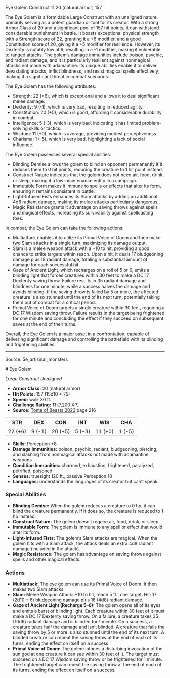 <MonsterName/>Eye Golem</MonsterName>
<CreatureType/>Construct</CreatureType>
<CR/>11</CR>
<AC/>20 (natural armor)</AC>
<HP/>157</HP>
<summary>The Eye Golem is a formidable Large Construct with an unaligned nature, primarily serving as a potent guardian or tool for its creator. With a strong Armor Class of 20 and a significant pool of 157 hit points, it can withstand considerable punishment in battle. It boasts exceptional physical strength with a Strength score of 22, granting it a +6 modifier, and a good Constitution score of 20, giving it a +5 modifier for resilience. However, its Dexterity is notably low at 9, resulting in a -1 modifier, making it vulnerable to ranged attacks. The golem’s damage immunities include poison, psychic, and radiant damage, and it is particularly resilient against nonmagical attacks not made with adamantine. Its unique abilities enable it to deliver devastating attacks, inflict blindness, and resist magical spells effectively, making it a significant threat in combat scenarios.</summary>

<detail>

The Eye Golem has the following attributes: 
- Strength: 22 (+6), which is exceptional and allows it to deal significant melee damage. 
- Dexterity: 9 (-1), which is very bad, resulting in reduced agility. 
- Constitution: 20 (+5), which is good, affording it considerable durability in combat. 
- Intelligence: 5 (-3), which is very bad, indicating it has limited problem-solving skills or tactics. 
- Wisdom: 11 (+0), which is average, providing modest perceptiveness. 
- Charisma: 1 (-5), which is very bad, highlighting a lack of social influence.

The Eye Golem possesses several special abilities:
- Blinding Demise allows the golem to blind an opponent permanently if it reduces them to 0 hit points, reducing the creature to 1 hit point instead. 
- Construct Nature indicates that the golem does not need air, food, drink, or sleep, making it a low-maintenance entity in a campaign.
- Immutable Form makes it immune to spells or effects that alter its form, ensuring it remains consistent in battle.
- Light-Infused Fists enhances its Slam attacks by adding an additional 4d8 radiant damage, making its melee attacks particularly dangerous.
- Magic Resistance grants it advantage on saving throws against spells and magical effects, increasing its survivability against spellcasting foes.

In combat, the Eye Golem can take the following actions:
- Multiattack enables it to utilize its Primal Voice of Doom and then make two Slam attacks in a single turn, maximizing its damage output.
- Slam is a melee weapon attack with a +10 to hit, providing a good chance to strike targets within reach. Upon a hit, it deals 17 bludgeoning damage plus 18 radiant damage, totaling a substantial amount of damage for each successful hit.
- Gaze of Ancient Light, which recharges on a roll of 5 or 6, emits a blinding light that forces creatures within 30 feet to make a DC 17 Dexterity saving throw. Failure results in 35 radiant damage and blindness for one minute, while a success halves the damage and avoids blinding. If the saving throw is failed by 5 or more, the affected creature is also stunned until the end of its next turn, potentially taking them out of combat for a critical period. 
- Primal Voice of Doom targets a single creature within 30 feet, requiring a DC 17 Wisdom saving throw. Failure results in the target being frightened for one minute and concluding the effect if they succeed on subsequent saves at the end of their turns.

Overall, the Eye Golem is a major asset in a confrontation, capable of delivering significant damage and controlling the battlefield with its blinding and frightening abilities.</detail>



---

Source: 5e_artisinal_monsters

<statblock>
# Eye Golem

*Large* *Construct* *Unaligned*

- **Armor Class:** 20 (natural armor)
- **Hit Points:** 157 (15d10 + 75)
- **Speed:** walk 30 ft.
- **Challenge Rating:** 11 (7,200 XP)
- **Source:** [Tome of Beasts 2023](https://koboldpress.com/kpstore/product/tome-of-beasts-1-2023-edition/) page 216

| STR | DEX | CON | INT | WIS | CHA |
| --- | --- | --- | --- | --- | --- |
| 22 (+6) | 9 (-1) | 20 (+5) | 5 (-3) | 11 (+0) | 1 (-5) |

- **Skills:** Perception +8
- **Damage Immunities:** poison, psychic, radiant; bludgeoning, piercing, and slashing from nonmagical attacks not made with adamantine weapons
- **Condition Immunities:** charmed, exhaustion, frightened, paralyzed, petrified, poisoned
- **Senses:** truesight 120 ft., passive Perception 18
- **Languages:** understands the languages of its creator but can’t speak

### Special Abilities

- **Blinding Demise:** When the golem reduces a creature to 0 hp, it can blind the creature permanently. If it does so, the creature is reduced to 1 hp instead.
- **Construct Nature:** The golem doesn’t require air, food, drink, or sleep.
- **Immutable Form:** The golem is immune to any spell or effect that would alter its form.
- **Light-Infused Fists:** The golem’s Slam attacks are magical. When the golem hits with a Slam attack, the attack deals an extra 4d8 radiant damage (included in the attack).
- **Magic Resistance:** The golem has advantage on saving throws against spells and other magical effects.

### Actions

- **Multiattack:** The eye golem can use its Primal Voice of Doom. It then makes two Slam attacks.
- **Slam:** Melee Weapon Attack: +10 to hit, reach 5 ft., one target. Hit: 17 (2d10 + 6) bludgeoning damage plus 18 (4d8) radiant damage.
- **Gaze of Ancient Light (Recharge 5–6):** The golem opens all of its eyes and emits a burst of blinding light. Each creature within 30 feet of it must make a DC 17 Dexterity saving throw. On a failure, a creature takes 35 (10d6) radiant damage and is blinded for 1 minute. On a success, a creature takes half the damage and isn’t blinded. A creature that fails the saving throw by 5 or more is also stunned until the end of its next turn. A blinded creature can repeat the saving throw at the end of each of its turns, ending the effect on itself on a success.
- **Primal Voice of Doom:** The golem intones a disturbing invocation of the sun god at one creature it can see within 30 feet of it. The target must succeed on a DC 17 Wisdom saving throw or be frightened for 1 minute. The frightened target can repeat the saving throw at the end of each of its turns, ending the effect on itself on a success.
</statblock>


